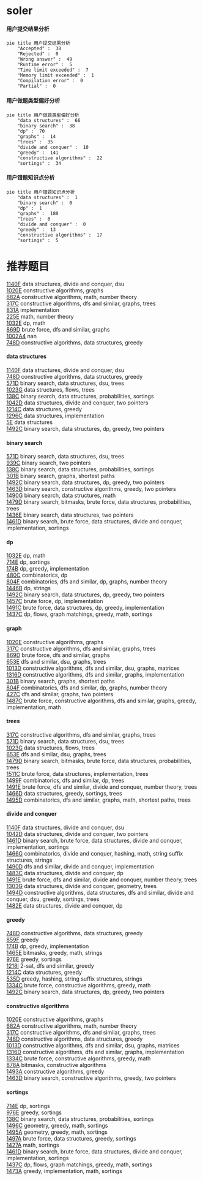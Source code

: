 # soler
<!-- tabs:start -->
#### **用户提交结果分析**

```mermaid
pie title 用户提交结果分析
    "Accepted" :  38
    "Rejected" :  0
    "Wrong answer" :  49
    "Runtime error" :  5
    "Time limit exceeded" :  7
    "Memory limit exceeded" :  1
    "Compilation error" :  0
    "Partial" :  0
```
#### **用户做题类型偏好分析**

```mermaid
pie title 用户做题类型偏好分析
    "data structures" :  66
    "binary search" :  38
    "dp" :  70
    "graphs" :  14
    "trees" :  35
    "divide and conquer" :  10
    "greedy" :  141
    "constructive algorithms" :  22
    "sortings" :  34
```
#### **用户错题知识点分析**

```mermaid
pie title 用户错题知识点分析
    "data structures" :  1
    "binary search" :  0
    "dp" :  1
    "graphs" :  180
    "trees" :  8
    "divide and conquer" :  0
    "greedy" :  13
    "constructive algorithms" :  17
    "sortings" :  5
```
<!-- tabs:end -->
# 推荐题目
[1140F](http://codeforces.com/problemset/problem/1140/F)		data structures,
                        divide and conquer,
                        dsu		  
[1020E](https://codeforces.com/contest/1020/problem/E)		constructive algorithms,
                        graphs		  
[682A](http://codeforces.com/problemset/problem/682/A)		constructive algorithms,
                        math,
                        number theory		  
[317C](http://codeforces.com/problemset/problem/317/C)		constructive algorithms,
                        dfs and similar,
                        graphs,
                        trees		  
[831A](http://codeforces.com/problemset/problem/831/A)		implementation		  
[225E](http://codeforces.com/problemset/problem/225/E)		math,
                        number theory		  
[1032E](http://codeforces.com/problemset/problem/1032/E)		dp,
                        math		  
[869D](http://codeforces.com/problemset/problem/869/D)		brute force,
                        dfs and similar,
                        graphs		  
[1002A4](http://codeforces.com/problemset/problem/1002/A4)		nan		  
[748D](http://codeforces.com/problemset/problem/748/D)		constructive algorithms,
                        data structures,
                        greedy		  
<!-- tabs:start -->
#### **data structures**
[1140F](http://codeforces.com/problemset/problem/1140/F)		data structures,
                        divide and conquer,
                        dsu		  
[748D](http://codeforces.com/problemset/problem/748/D)		constructive algorithms,
                        data structures,
                        greedy		  
[571D](http://codeforces.com/problemset/problem/571/D)		binary search,
                        data structures,
                        dsu,
                        trees		  
[1023G](http://codeforces.com/problemset/problem/1023/G)		data structures,
                        flows,
                        trees		  
[138C](http://codeforces.com/problemset/problem/138/C)		binary search,
                        data structures,
                        probabilities,
                        sortings		  
[1042D](http://codeforces.com/problemset/problem/1042/D)		data structures,
                        divide and conquer,
                        two pointers		  
[1214C](http://codeforces.com/problemset/problem/1214/C)		data structures,
                        greedy		  
[1296C](http://codeforces.com/problemset/problem/1296/C)		data structures,
                        implementation		  
[5E](http://codeforces.com/problemset/problem/5/E)		data structures		  
[1492C](http://codeforces.com/problemset/problem/1492/C)		binary search,
                        data structures,
                        dp,
                        greedy,
                        two pointers		  
#### **binary search**
[571D](http://codeforces.com/problemset/problem/571/D)		binary search,
                        data structures,
                        dsu,
                        trees		  
[939C](http://codeforces.com/problemset/problem/939/C)		binary search,
                        two pointers		  
[138C](http://codeforces.com/problemset/problem/138/C)		binary search,
                        data structures,
                        probabilities,
                        sortings		  
[301B](http://codeforces.com/problemset/problem/301/B)		binary search,
                        graphs,
                        shortest paths		  
[1492C](http://codeforces.com/problemset/problem/1492/C)		binary search,
                        data structures,
                        dp,
                        greedy,
                        two pointers		  
[1463D](http://codeforces.com/problemset/problem/1463/D)		binary search,
                        constructive algorithms,
                        greedy,
                        two pointers		  
[1490G](http://codeforces.com/problemset/problem/1490/G)		binary search,
                        data structures,
                        math		  
[1479D](http://codeforces.com/problemset/problem/1479/D)		binary search,
                        bitmasks,
                        brute force,
                        data structures,
                        probabilities,
                        trees		  
[1436E](http://codeforces.com/problemset/problem/1436/E)		binary search,
                        data structures,
                        two pointers		  
[1461D](http://codeforces.com/problemset/problem/1461/D)		binary search,
                        brute force,
                        data structures,
                        divide and conquer,
                        implementation,
                        sortings		  
#### **dp**
[1032E](http://codeforces.com/problemset/problem/1032/E)		dp,
                        math		  
[714E](https://codeforces.com/contest/714/problem/E)		dp,
                        sortings		  
[174B](http://codeforces.com/problemset/problem/174/B)		dp,
                        greedy,
                        implementation		  
[480C](https://codeforces.com/contest/480/problem/C)		combinatorics,
                        dp		  
[804F](http://codeforces.com/problemset/problem/804/F)		combinatorics,
                        dfs and similar,
                        dp,
                        graphs,
                        number theory		  
[1446B](http://codeforces.com/problemset/problem/1446/B)		dp,
                        strings		  
[1492C](http://codeforces.com/problemset/problem/1492/C)		binary search,
                        data structures,
                        dp,
                        greedy,
                        two pointers		  
[1457C](https://codeforces.com/contest/1457/problem/C)		brute force,
                        dp,
                        implementation		  
[1491C](http://codeforces.com/problemset/problem/1491/C)		brute force,
                        data structures,
                        dp,
                        greedy,
                        implementation		  
[1437C](http://codeforces.com/problemset/problem/1437/C)		dp,
                        flows,
                        graph matchings,
                        greedy,
                        math,
                        sortings		  
#### **graph**
[1020E](https://codeforces.com/contest/1020/problem/E)		constructive algorithms,
                        graphs		  
[317C](http://codeforces.com/problemset/problem/317/C)		constructive algorithms,
                        dfs and similar,
                        graphs,
                        trees		  
[869D](http://codeforces.com/problemset/problem/869/D)		brute force,
                        dfs and similar,
                        graphs		  
[653E](http://codeforces.com/problemset/problem/653/E)		dfs and similar,
                        dsu,
                        graphs,
                        trees		  
[1013D](https://codeforces.com/contest/1013/problem/D)		constructive algorithms,
                        dfs and similar,
                        dsu,
                        graphs,
                        matrices		  
[1316D](http://codeforces.com/problemset/problem/1316/D)		constructive algorithms,
                        dfs and similar,
                        graphs,
                        implementation		  
[301B](http://codeforces.com/problemset/problem/301/B)		binary search,
                        graphs,
                        shortest paths		  
[804F](http://codeforces.com/problemset/problem/804/F)		combinatorics,
                        dfs and similar,
                        dp,
                        graphs,
                        number theory		  
[427C](http://codeforces.com/problemset/problem/427/C)		dfs and similar,
                        graphs,
                        two pointers		  
[1487C](http://codeforces.com/problemset/problem/1487/C)		brute force,
                        constructive algorithms,
                        dfs and similar,
                        graphs,
                        greedy,
                        implementation,
                        math		  
#### **trees**
[317C](http://codeforces.com/problemset/problem/317/C)		constructive algorithms,
                        dfs and similar,
                        graphs,
                        trees		  
[571D](http://codeforces.com/problemset/problem/571/D)		binary search,
                        data structures,
                        dsu,
                        trees		  
[1023G](http://codeforces.com/problemset/problem/1023/G)		data structures,
                        flows,
                        trees		  
[653E](http://codeforces.com/problemset/problem/653/E)		dfs and similar,
                        dsu,
                        graphs,
                        trees		  
[1479D](http://codeforces.com/problemset/problem/1479/D)		binary search,
                        bitmasks,
                        brute force,
                        data structures,
                        probabilities,
                        trees		  
[1511C](http://codeforces.com/problemset/problem/1511/C)		brute force,
                        data structures,
                        implementation,
                        trees		  
[1499F](http://codeforces.com/problemset/problem/1499/F)		combinatorics,
                        dfs and similar,
                        dp,
                        trees		  
[1491E](http://codeforces.com/problemset/problem/1491/E)		brute force,
                        dfs and similar,
                        divide and conquer,
                        number theory,
                        trees		  
[1466D](http://codeforces.com/problemset/problem/1466/D)		data structures,
                        greedy,
                        sortings,
                        trees		  
[1495D](http://codeforces.com/problemset/problem/1495/D)		combinatorics,
                        dfs and similar,
                        graphs,
                        math,
                        shortest paths,
                        trees		  
#### **divide and conquer**
[1140F](http://codeforces.com/problemset/problem/1140/F)		data structures,
                        divide and conquer,
                        dsu		  
[1042D](http://codeforces.com/problemset/problem/1042/D)		data structures,
                        divide and conquer,
                        two pointers		  
[1461D](http://codeforces.com/problemset/problem/1461/D)		binary search,
                        brute force,
                        data structures,
                        divide and conquer,
                        implementation,
                        sortings		  
[1466G](http://codeforces.com/problemset/problem/1466/G)		combinatorics,
                        divide and conquer,
                        hashing,
                        math,
                        string suffix structures,
                        strings		  
[1490D](http://codeforces.com/problemset/problem/1490/D)		dfs and similar,
                        divide and conquer,
                        implementation		  
[1483C](https://codeforces.com/contest/1483/problem/C)		data structures,
                        divide and conquer,
                        dp		  
[1491E](http://codeforces.com/problemset/problem/1491/E)		brute force,
                        dfs and similar,
                        divide and conquer,
                        number theory,
                        trees		  
[1303G](http://codeforces.com/problemset/problem/1303/G)		data structures,
                        divide and conquer,
                        geometry,
                        trees		  
[1494D](http://codeforces.com/problemset/problem/1494/D)		constructive algorithms,
                        data structures,
                        dfs and similar,
                        divide and conquer,
                        dsu,
                        greedy,
                        sortings,
                        trees		  
[1482E](http://codeforces.com/problemset/problem/1482/E)		data structures,
                        divide and conquer,
                        dp		  
#### **greedy**
[748D](http://codeforces.com/problemset/problem/748/D)		constructive algorithms,
                        data structures,
                        greedy		  
[859F](http://codeforces.com/problemset/problem/859/F)		greedy		  
[174B](http://codeforces.com/problemset/problem/174/B)		dp,
                        greedy,
                        implementation		  
[1465E](https://codeforces.com/contest/1465/problem/E)		bitmasks,
                        greedy,
                        math,
                        strings		  
[976E](http://codeforces.com/problemset/problem/976/E)		greedy,
                        sortings		  
[1218I](http://codeforces.com/problemset/problem/1218/I)		2-sat,
                        dfs and similar,
                        greedy		  
[1214C](http://codeforces.com/problemset/problem/1214/C)		data structures,
                        greedy		  
[535D](http://codeforces.com/problemset/problem/535/D)		greedy,
                        hashing,
                        string suffix structures,
                        strings		  
[1334C](http://codeforces.com/problemset/problem/1334/C)		brute force,
                        constructive algorithms,
                        greedy,
                        math		  
[1492C](http://codeforces.com/problemset/problem/1492/C)		binary search,
                        data structures,
                        dp,
                        greedy,
                        two pointers		  
#### **constructive algorithms**
[1020E](https://codeforces.com/contest/1020/problem/E)		constructive algorithms,
                        graphs		  
[682A](http://codeforces.com/problemset/problem/682/A)		constructive algorithms,
                        math,
                        number theory		  
[317C](http://codeforces.com/problemset/problem/317/C)		constructive algorithms,
                        dfs and similar,
                        graphs,
                        trees		  
[748D](http://codeforces.com/problemset/problem/748/D)		constructive algorithms,
                        data structures,
                        greedy		  
[1013D](https://codeforces.com/contest/1013/problem/D)		constructive algorithms,
                        dfs and similar,
                        dsu,
                        graphs,
                        matrices		  
[1316D](http://codeforces.com/problemset/problem/1316/D)		constructive algorithms,
                        dfs and similar,
                        graphs,
                        implementation		  
[1334C](http://codeforces.com/problemset/problem/1334/C)		brute force,
                        constructive algorithms,
                        greedy,
                        math		  
[878A](http://codeforces.com/problemset/problem/878/A)		bitmasks,
                        constructive algorithms		  
[1493A](http://codeforces.com/problemset/problem/1493/A)		constructive algorithms,
                        greedy		  
[1463D](http://codeforces.com/problemset/problem/1463/D)		binary search,
                        constructive algorithms,
                        greedy,
                        two pointers		  
#### **sortings**
[714E](https://codeforces.com/contest/714/problem/E)		dp,
                        sortings		  
[976E](http://codeforces.com/problemset/problem/976/E)		greedy,
                        sortings		  
[138C](http://codeforces.com/problemset/problem/138/C)		binary search,
                        data structures,
                        probabilities,
                        sortings		  
[1496C](https://codeforces.com/contest/1496/problem/C)		geometry,
                        greedy,
                        math,
                        sortings		  
[1495A](http://codeforces.com/problemset/problem/1495/A)		geometry,
                        greedy,
                        math,
                        sortings		  
[1497A](http://codeforces.com/problemset/problem/1497/A)		brute force,
                        data structures,
                        greedy,
                        sortings		  
[1427A](http://codeforces.com/problemset/problem/1427/A)		math,
                        sortings		  
[1461D](http://codeforces.com/problemset/problem/1461/D)		binary search,
                        brute force,
                        data structures,
                        divide and conquer,
                        implementation,
                        sortings		  
[1437C](http://codeforces.com/problemset/problem/1437/C)		dp,
                        flows,
                        graph matchings,
                        greedy,
                        math,
                        sortings		  
[1473A](http://codeforces.com/problemset/problem/1473/A)		greedy,
                        implementation,
                        math,
                        sortings		  
<!-- tabs:end -->
